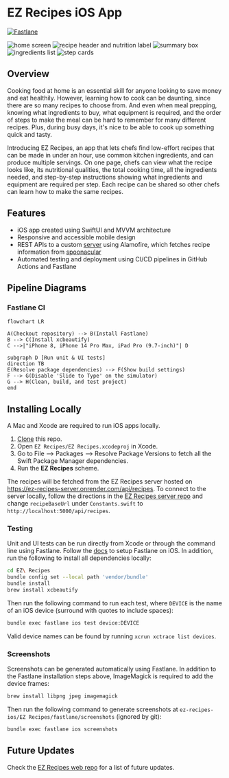 # EZ Recipes iOS App

[![Fastlane](https://github.com/Abhiek187/ez-recipes-ios/actions/workflows/fastlane.yml/badge.svg)](https://github.com/Abhiek187/ez-recipes-ios/actions/workflows/fastlane.yml)

<div>
  <img src="screenshots/iPhone 13 Pro Max-home-view_framed.png" alt="home screen">
  <img src="screenshots/iPhone 13 Pro Max-recipe-view-1_framed.png" alt="recipe header and nutrition label">
  <img src="screenshots/iPhone 13 Pro Max-recipe-view-2_framed.png" alt="summary box">
  <img src="screenshots/iPhone 13 Pro Max-recipe-view-3_framed.png" alt="ingredients list">
  <img src="screenshots/iPhone 13 Pro Max-recipe-view-4_framed.png" alt="step cards">
</div>

## Overview

Cooking food at home is an essential skill for anyone looking to save money and eat healthily. However, learning how to cook can be daunting, since there are so many recipes to choose from. And even when meal prepping, knowing what ingredients to buy, what equipment is required, and the order of steps to make the meal can be hard to remember for many different recipes. Plus, during busy days, it's nice to be able to cook up something quick and tasty.

Introducing EZ Recipes, an app that lets chefs find low-effort recipes that can be made in under an hour, use common kitchen ingredients, and can produce multiple servings. On one page, chefs can view what the recipe looks like, its nutritional qualities, the total cooking time, all the ingredients needed, and step-by-step instructions showing what ingredients and equipment are required per step. Each recipe can be shared so other chefs can learn how to make the same recipes.

## Features

- iOS app created using SwiftUI and MVVM architecture
- Responsive and accessible mobile design
- REST APIs to a custom [server](https://github.com/Abhiek187/ez-recipes-server) using Alamofire, which fetches recipe information from [spoonacular](https://spoonacular.com/food-api)
- Automated testing and deployment using CI/CD pipelines in GitHub Actions and Fastlane

## Pipeline Diagrams

### Fastlane CI

```mermaid
flowchart LR

A(Checkout repository) --> B(Install Fastlane)
B --> C(Install xcbeautify)
C -->|"iPhone 8, iPhone 14 Pro Max, iPad Pro (9.7-inch)"| D

subgraph D [Run unit & UI tests]
direction TB
E(Resolve package dependencies) --> F(Show build settings)
F --> G(Disable 'Slide to Type' on the simulator)
G --> H(Clean, build, and test project)
end
```

## Installing Locally

A Mac and Xcode are required to run iOS apps locally.

1. [Clone](https://github.com/Abhiek187/ez-recipes-ios.git) this repo.
2. Open `EZ Recipes/EZ Recipes.xcodeproj` in Xcode.
3. Go to File --> Packages --> Resolve Package Versions to fetch all the Swift Package Manager dependencies.
4. Run the **EZ Recipes** scheme.

The recipes will be fetched from the EZ Recipes server hosted on https://ez-recipes-server.onrender.com/api/recipes. To connect to the server locally, follow the directions in the [EZ Recipes server repo](https://github.com/Abhiek187/ez-recipes-server#installing-locally) and change `recipeBaseUrl` under `Constants.swift` to `http://localhost:5000/api/recipes`.

### Testing

Unit and UI tests can be run directly from Xcode or through the command line using Fastlane. Follow the [docs](https://docs.fastlane.tools/getting-started/ios/setup/) to setup Fastlane on iOS. In addition, run the following to install all dependencies locally:

```bash
cd EZ\ Recipes
bundle config set --local path 'vendor/bundle'
bundle install
brew install xcbeautify
```

Then run the following command to run each test, where `DEVICE` is the name of an iOS device (surround with quotes to include spaces):

```bash
bundle exec fastlane ios test device:DEVICE
```

Valid device names can be found by running `xcrun xctrace list devices`.

### Screenshots

Screenshots can be generated automatically using Fastlane. In addition to the Fastlane installation steps above, ImageMagick is required to add the device frames:

```bash
brew install libpng jpeg imagemagick
```

Then run the following command to generate screenshots at `ez-recipes-ios/EZ Recipes/fastlane/screenshots` (ignored by git):

```bash
bundle exec fastlane ios screenshots
```

## Future Updates

Check the [EZ Recipes web repo](https://github.com/Abhiek187/ez-recipes-web#future-updates) for a list of future updates.
